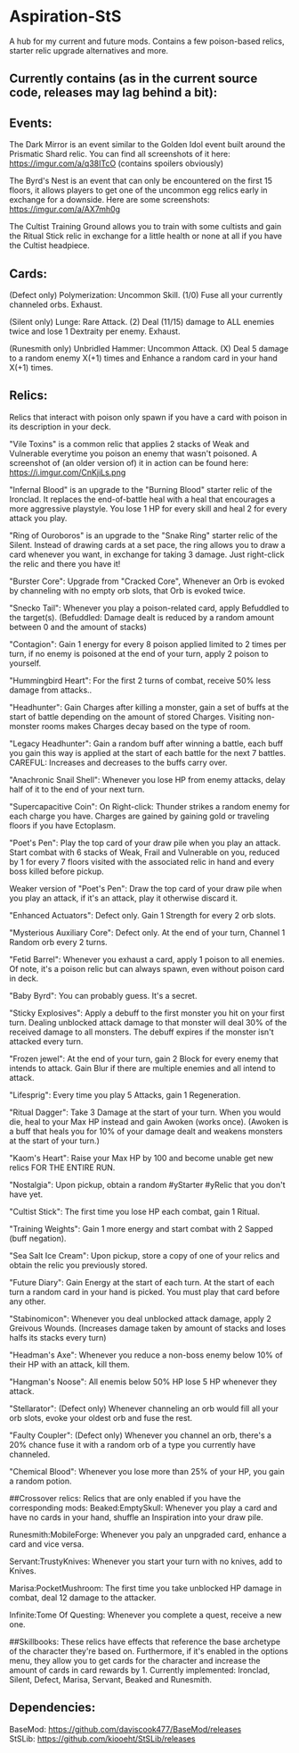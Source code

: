 # Aspiration-StS
A hub for my current and future mods. Contains a few poison-based relics, starter relic upgrade alternatives and more.

## Currently contains (as in the current source code, releases may lag behind a bit):
## Events: 
The Dark Mirror is an event similar to the Golden Idol event built around the Prismatic Shard relic.
You can find all screenshots of it here: https://imgur.com/a/q38ITcO (contains spoilers obviously)

The Byrd's Nest is an event that can only be encountered on the first 15 floors, it allows players to get one of the uncommon egg relics early in exchange for a downside. Here are some screenshots: https://imgur.com/a/AX7mh0g

The Cultist Training Ground allows you to train with some cultists and gain the Ritual Stick relic in exchange for a little health or none at all if you have the Cultist headpiece.

## Cards:
(Defect only) Polymerization: Uncommon Skill. (1/0) Fuse all your currently channeled orbs. Exhaust.

(Silent only) Lunge: Rare Attack. (2) Deal (11/15) damage to ALL enemies twice and lose 1 Dextraity per enemy. Exhaust.

(Runesmith only) Unbridled Hammer: Uncommon Attack. (X) Deal 5 damage to a random enemy X(+1) times and Enhance a random card in your hand X(+1) times.

## Relics:
Relics that interact with poison only spawn if you have a card with poison in its description in your deck.

"Vile Toxins" is a common relic that applies 2 stacks of Weak and Vulnerable everytime you poison an enemy that wasn't poisoned. A screenshot of (an older version of) it in action can be found here: https://i.imgur.com/CnKjiLs.png

"Infernal Blood" is an upgrade to the "Burning Blood" starter relic of the Ironclad. It replaces the end-of-battle heal with a heal that encourages a more aggressive playstyle. You lose 1 HP for every skill and heal 2 for every attack you play.

"Ring of Ouroboros" is an upgrade to the "Snake Ring" starter relic of the Silent. Instead of drawing cards at a set pace, the ring allows you to draw a card whenever you want, in exchange for taking 3 damage. Just right-click the relic and there you have it!

"Burster Core": Upgrade from "Cracked Core", Whenever an Orb is evoked by channeling with no empty orb slots, that Orb is evoked twice.

"Snecko Tail": Whenever you play a poison-related card, apply Befuddled to the target(s). (Befuddled: Damage dealt is reduced by a random amount between 0 and the amount of stacks)

"Contagion": Gain 1 energy for every 8 poison applied limited to 2 times per turn, if no enemy is poisoned at the end of your turn, apply 2 poison to yourself.

"Hummingbird Heart": For the first 2 turns of combat, receive 50% less damage from attacks..

"Headhunter": Gain Charges after killing a monster, gain a set of buffs at the start of battle depending on the amount of stored Charges. Visiting non-monster rooms makes Charges decay based on the type of room.

"Legacy Headhunter": Gain a random buff after winning a battle, each buff you gain this way is applied at the start of each battle for the next 7 battles. CAREFUL: Increases and decreases to the buffs carry over.

"Anachronic Snail Shell": Whenever you lose HP from enemy attacks, delay half of it to the end of your next turn.

"Supercapacitive Coin": On Right-click: Thunder strikes a random enemy for each charge you have. Charges are gained by gaining gold or traveling floors if you have Ectoplasm.

"Poet's Pen": Play the top card of your draw pile when you play an attack. Start combat with 6 stacks of Weak, Frail and Vulnerable on you, reduced by 1 for every 7 floors visited with the associated relic in hand and every boss killed before pickup.

Weaker version of "Poet's Pen": Draw the top card of your draw pile when you play an attack, if it's an attack, play it otherwise discard it.

"Enhanced Actuators": Defect only. Gain 1 Strength for every 2 orb slots.

"Mysterious Auxiliary Core": Defect only. At the end of your turn, Channel 1 Random orb every 2 turns.

"Fetid Barrel": Whenever you exhaust a card, apply 1 poison to all enemies. Of note, it's a poison relic but can always spawn, even without poison card in deck.

"Baby Byrd": You can probably guess. It's a secret.

"Sticky Explosives": Apply a debuff to the first monster you hit on your first turn. Dealing unblocked attack damage to that monster will deal 30% of the received damage to all monsters. The debuff expires if the monster isn't attacked every turn.

"Frozen jewel": At the end of your turn, gain 2 Block for every enemy that intends to attack. Gain Blur if there are multiple enemies and all intend to attack.

"Lifesprig": Every time you play 5 Attacks, gain 1 Regeneration.

"Ritual Dagger": Take 3 Damage at the start of your turn. When you would die, heal to your Max HP instead and gain Awoken (works once). (Awoken is a buff that heals you for 10% of your damage dealt and weakens monsters at the start of your turn.)

"Kaom's Heart": Raise your Max HP by 100 and become unable get new relics FOR THE ENTIRE RUN.

"Nostalgia": Upon pickup, obtain a random #yStarter #yRelic that you don't have yet.

"Cultist Stick": The first time you lose HP each combat, gain 1 Ritual.

"Training Weights": Gain 1 more energy and start combat with 2 Sapped (buff negation).

"Sea Salt Ice Cream": Upon pickup, store a copy of one of your relics and obtain the relic you previously stored.

"Future Diary": Gain Energy at the start of each turn. At the start of each turn a random card in your hand is picked. You must play that card before any other.

"Stabinomicon": Whenever you deal unblocked attack damage, apply 2 Greivous Wounds. (Increases damage taken by amount of stacks and loses halfs its stacks every turn)

"Headman's Axe": Whenever you reduce a non-boss enemy below 10% of their HP with an attack, kill them.

"Hangman's Noose": All enemis below 50% HP lose 5 HP whenever they attack.

"Stellarator": (Defect only) Whenever channeling an orb would fill all your orb slots, evoke your oldest orb and fuse the rest.

"Faulty Coupler": (Defect only) Whenever you channel an orb, there's a 20% chance fuse it with a random orb of a type you currently have channeled.

"Chemical Blood": Whenever you lose more than 25% of your HP, you gain a random potion.

##Crossover relics:
Relics that are only enabled if you have the corresponding mods:
Beaked:EmptySkull: Whenever you play a card and have no cards in your hand, shuffle an Inspiration into your draw pile.

Runesmith:MobileForge: Whenever you paly an unpgraded card, enhance a card and vice versa.

Servant:TrustyKnives: Whenever you start your turn with no knives, add to Knives.

Marisa:PocketMushroom: The first time you take unblocked HP damage in combat, deal 12 damage to the attacker.

Infinite:Tome Of Questing: Whenever you complete a quest, receive a new one.

##Skillbooks:
These relics have effects that reference the base archetype of the character they're based on. Furthermore, if it's enabled in the options menu, they allow you to get cards for the character and increase the amount of cards in card rewards by 1.
Currently implemented: Ironclad, Silent, Defect, Marisa, Servant, Beaked and Runesmith.

## Dependencies:
BaseMod: https://github.com/daviscook477/BaseMod/releases  
StSLib: https://github.com/kiooeht/StSLib/releases
